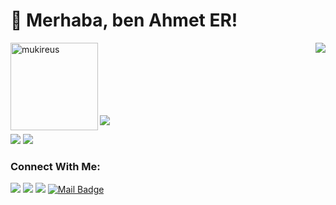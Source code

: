 

# 👋 Merhaba, ben Ahmet ER! 

<img height="140em" align="left" src="https://github-readme-stats.vercel.app/api/top-langs?username=MyscherzoTR&show_icons=true&locale=en&layout=compact&langs_count=8&theme=algolia" alt="mukireus"/>

<img align='right' src="https://github-readme-stats.vercel.app/api?username=ahmet-er&show_icons=true">

<br /><br /><br /><br /><br /><br />


<p align="left"> <img src="https://komarev.com/ghpvc/?username=ahmet-er" /> </p>


[![](https://img.shields.io/twitter/follow/Ahmet94476865?style=social)](https://twitter.com/Ahmet94476865)
[![](https://img.shields.io/github/followers/ahmet-er?style=social)](https://www.github.com/cobanov)




### Connect With Me:
[![](https://img.shields.io/badge/twitter-%231DA1F2.svg?&style=for-the-badge&logo=twitter&logoColor=white)](https://twitter.com/Ahmet94476865)
[![](https://img.shields.io/badge/linkedin-%230077B5.svg?&style=for-the-badge&logo=linkedin&logoColor=white)](https://www.linkedin.com/in/ahmet-er/)
[![](https://img.shields.io/badge/instagram-%23E4405F.svg?&style=for-the-badge&logo=instagram&logoColor=white)](https://instagram.com/ahmeter_09)
[![Mail Badge](https://img.shields.io/badge/ahmet.er.14@gmail.com-c14438?style=for-the-badge&logo=Gmail&logoColor=white&link=mailto:ahmet.er.14@gmail.com)](mailto:ahmet.er.14@gmail.com)



<!--

Here are some ideas to get you started:

- 🔭 I’m currently working on ...
- 🌱 I’m currently learning ...
- 👯 I’m looking to collaborate on ...
- 🤔 I’m looking for help with ...
- 💬 Ask me about ...
- 📫 How to reach me: ...
- 😄 Pronouns: ...
- ⚡ Fun fact: ...
-->
